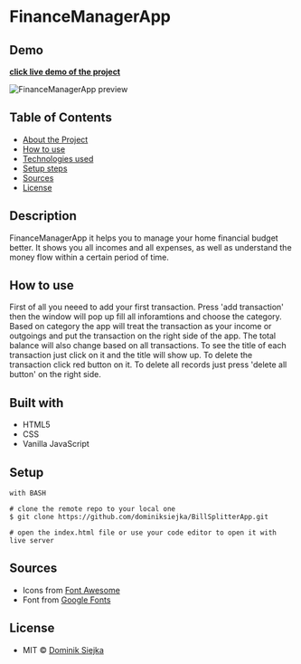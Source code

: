 # FinanceManagerApp

## Demo

[**click live demo of the project**](https://dominiksiejka.github.io/BillSplitterApp)

![FinanceManagerApp preview](./assets/billsplitter.jpg)

## Table of Contents

- [About the Project](#description)
- [How to use](#how-to-use)
- [Technologies used](#built-with)
- [Setup steps](#setup)
- [Sources](#sources)
- [License](#license)

## Description

FinanceManagerApp it helps you to manage your home financial budget better. It shows you all incomes and all expenses, as well as understand the money flow within a certain period of time.

## How to use

First of all you neeed to add your first transaction. Press 'add transaction' then the window will pop up fill all inforamtions and choose the category. Based on category the app will treat the transaction as your income or outgoings and put the transaction on the right side of the app. The total balance will also change based on all transactions. To see the title of each transaction just click on it and the title will show up. To delete the transaction click red button on it. To delete all records just press 'delete all button' on the right side.

## Built with

- HTML5
- CSS
- Vanilla JavaScript

## Setup

```
with BASH

# clone the remote repo to your local one
$ git clone https://github.com/dominiksiejka/BillSplitterApp.git

# open the index.html file or use your code editor to open it with live server

```

## Sources

- Icons from [Font Awesome ](https://fontawesome.com)
- Font from [Google Fonts ](https://fonts.google.com/)

## License

- MIT © [Dominik Siejka ](https://github.com/dominiksiejka/BillSplitterApp)

